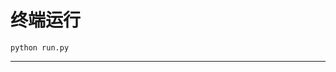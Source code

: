 # 终端运行

```shell
python run.py
```
*****************************************************************************************************************************************************************************************************************************************************************************************************************************************************************************************************************************************************